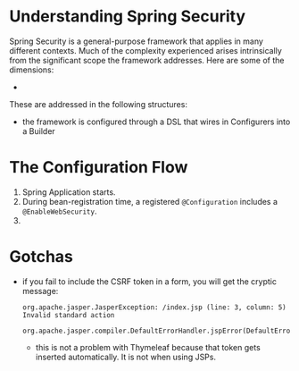 # Understanding Spring Security

Spring Security is a general-purpose framework that applies in many different contexts.  Much of the complexity experienced arises intrinsically from the significant scope the framework addresses.  Here are some of the dimensions:

-

These are addressed in the following structures:

- the framework is configured through a DSL that wires in Configurers into a Builder


# The Configuration Flow

1. Spring Application starts.
1. During bean-registration time, a registered `@Configuration` includes a `@EnableWebSecurity`.
1.






# Gotchas

- if you fail to include the CSRF token in a form, you will get the cryptic message:

    ```
    org.apache.jasper.JasperException: /index.jsp (line: 3, column: 5) Invalid standard action
        org.apache.jasper.compiler.DefaultErrorHandler.jspError(DefaultErrorHandler.java:41)
    ```

    - this is not a problem with Thymeleaf because that token gets inserted automatically.  It is not when using JSPs.

